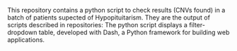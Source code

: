 This repository contains a python script to check results (CNVs found) in a batch of patients supected of Hypopituitarism.
They are the output of scripts described in repositories: 
The python script displays a filter-dropdown table, developed with Dash, a Python framework for building web applications.

